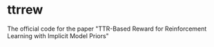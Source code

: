 # ttrrew
The official code for the paper "TTR-Based Reward for Reinforcement Learning with Implicit Model Priors"
